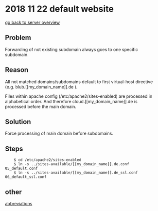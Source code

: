 # 2018 11 22 default website

[go back to server overview](../doc/server.md#forwarding)


## Problem
Forwarding of not existing subdomain always goes to one specific subdomain.


## Reason
All not matched domains/subdomains default to first virtual-host
directive (e.g. blub.[[my_domain_name]].de ).

Files within apache config (/etc/apache2/sites-enabled) are processed
in alphabetical order. And therefore cloud.[[my_domain_name]].de is
processed before the main domain.


## Solution
Force processing of main domain before subdomains.


## Steps

~~~~~
    $ cd /etc/apache2/sites-enabled
    $ ln -s ../sites-available/[[my_domain_name]].de.conf     05_default.conf
    $ ln -s ../sites-available/[[my_domain_name]].de_ssl.conf 06_default_ssl.conf
~~~~~


## other
[abbreviations](../log/abbreviations.md)
